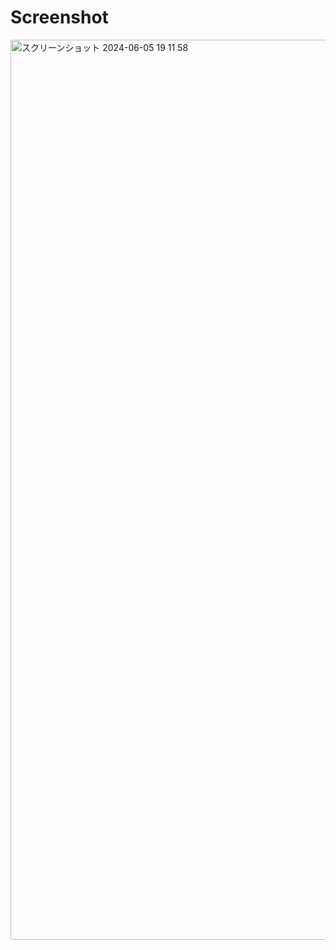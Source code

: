 # Screenshot
<img width="1440" alt="スクリーンショット 2024-06-05 19 11 58" src="https://github.com/tkkwa01/vimrc/assets/130450932/3cab0b6f-a991-4b46-beab-eafd1a6f63f7">

